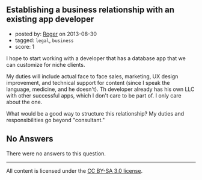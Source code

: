 ## Establishing a business relationship with an existing app developer

- posted by: [Roger](https://stackexchange.com/users/-1/27666-roger) on 2013-08-30
- tagged: `legal`, `business`
- score: 1

I hope to start working with a developer that has a database app that we can customize for niche clients. 

My duties will include actual face to face sales, marketing, UX design improvement, and technical support for content (since I speak the language, medicine, and he doesn't). Th developer already has his own LLC with other successful apps, which I don't care to be part of. I only care about the one. 

What would be a good way to structure this relationship? My duties and responsibilities go beyond "consultant." 

## No Answers

There were no answers to this question.


---

All content is licensed under the [CC BY-SA 3.0 license](https://creativecommons.org/licenses/by-sa/3.0/).
